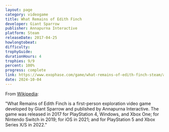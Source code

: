 ```yaml
---
layout: page
category: videogame
title: What Remains of Edith Finch
developer: Giant Sparrow
publisher: Annapurna Interactive
platform: Steam
releaseDate: 2017-04-25
howlongtobeat:
difficulty:
trophyGuide:
durationHours: 4
trophies: 9/9
percent: 100%
progress: complete
link: https://www.exophase.com/game/what-remains-of-edith-finch-steam/achievements/#1624301
date: 2024-10-04
---
```


From [Wikipedia](https://en.wikipedia.org/wiki/What_Remains_of_Edith_Finch):

"What Remains of Edith Finch is a first-person exploration video game developed by Giant Sparrow and published by Annapurna Interactive. The game was released in 2017 for PlayStation 4, Windows, and Xbox One; for Nintendo Switch in 2019; for iOS in 2021; and for PlayStation 5 and Xbox Series X/S in 2022."
